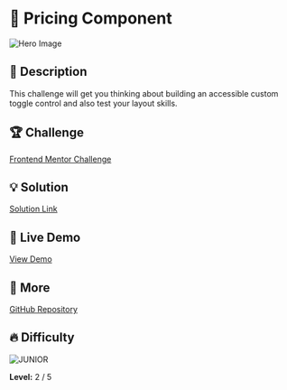 # 📁 Pricing Component

![Hero Image](https://res.cloudinary.com/dz209s6jk/image/upload/v1611325428/Challenges/fp0qtspesm6i0miyqncg.jpg)

## 🌟 Description
This challenge will get you thinking about building an accessible custom toggle control and also test your layout skills.

## 🏆 Challenge
[Frontend Mentor Challenge](https://www.frontendmentor.io/challenges/interactive-pricing-component-t0m8PIyY8)

## 💡 Solution
[Solution Link](https://www.frontendmentor.io/solutions/simple-pricing-component-fNhndcXm8D) 

## 🚀 Live Demo
[View Demo](https://younes-alhyan.github.io/pricing-component)

## 🔎 More
[GitHub Repository](https://github.com/younes-alhyan/frontend-mentor/)

## 🔥 Difficulty
![JUNIOR](https://img.shields.io/badge/Difficulty-JUNIOR-green)

**Level:** 2 / 5

